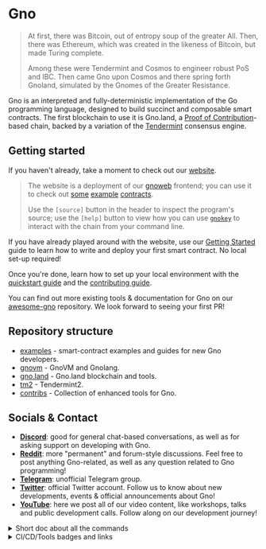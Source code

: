 # Gno

> At first, there was Bitcoin, out of entropy soup of the greater All.
> Then, there was Ethereum, which was created in the likeness of Bitcoin,
> but made Turing complete.
>
> Among these were Tendermint and Cosmos to engineer robust PoS and IBC.
> Then came Gno upon Cosmos and there spring forth Gnoland,
> simulated by the Gnomes of the Greater Resistance.

Gno is an interpreted and fully-deterministic implementation of the Go
programming language, designed to build succinct and composable smart contracts.
The first blockchain to use it is Gno.land, a
[Proof of Contribution](./docs/explanation/proof-of-contribution.md)-based chain, backed by
a variation of the [Tendermint](https://docs.tendermint.com/v0.34/introduction/what-is-tendermint.html)
consensus engine.

## Getting started

If you haven't already, take a moment to check out our [website](https://gno.land/).

> The website is a deployment of our [gnoweb](./gno.land/cmd/gnoweb) frontend; you
> can use it to check out
> [some](https://test3.gno.land/r/demo/boards)
> [example](https://test3.gno.land/r/gnoland/blog)
> [contracts](https://test3.gno.land/r/demo/users).
>
> Use the `[source]` button in the header to inspect the program's source; use
> the `[help]` button to view how you can use [`gnokey`](./gno.land/cmd/gnokey)
> to interact with the chain from your command line.

If you have already played around with the website, use our
[Getting Started](https://github.com/gnolang/getting-started) guide to learn how
to write and deploy your first smart contract. No local set-up required!

Once you're done, learn how to set up your local environment with the
[quickstart guide](./examples/gno.land/r/demo/boards/README.md) and the
[contributing guide](./CONTRIBUTING.md).

You can find out more existing tools & documentation for Gno on our
[awesome-gno](https://github.com/gnolang/awesome-gno) repository.
We look forward to seeing your first PR!

## Repository structure

* [examples](./examples) - smart-contract examples and guides for new Gno developers.
* [gnovm](./gnovm) - GnoVM and Gnolang.
* [gno.land](./gno.land) - Gno.land blockchain and tools.
* [tm2](./tm2) - Tendermint2.
* [contribs](./contribs) - Collection of enhanced tools for Gno.

## Socials & Contact

* [**Discord**](https://discord.gg/YFtMjWwUN7): good for general chat-based
  conversations, as well as for asking support on developing with Gno.
* [**Reddit**](https://www.reddit.com/r/gnoland): more "permanent" and
  forum-style discussions. Feel free to post anything Gno-related, as well as
  any question related to Gno programming!
* [**Telegram**](https://t.me/gnoland): unofficial Telegram group.
* [**Twitter**](https://twitter.com/_gnoland): official Twitter account. Follow
   us to know about new developments, events & official announcements about Gno!
* [**YouTube**](https://www.youtube.com/@_gnoland): here we post all of our
  video content, like workshops, talks and public development calls. Follow
  along on our development journey!

<details><summary>Short doc about all the commands</summary>

  User commands:

  * [gnokey](./gno.land/cmd/gnokey) - key manipulation, also general interaction with gnoland
  * [gnoland](./gno.land/cmd/gnoland) - runs the blockchain node
  * [gnoweb](./gno.land/cmd/gnoweb) - serves gno website, along with user-defined content

  Developer commands:

  * [gno](./gnovm/cmd/gno) - handy tool for developing gno packages & realms
  * [gnotxsync](./gno.land/cmd/gnotxsync) - importing/exporting transactions from local blockchain node storage
  * [goscan](./misc/goscan) - dumps imports from specified file’s AST
  * [genproto](./misc/genproto) - helper for generating .proto implementations
  * [gnofaucet](./gno.land/cmd/gnofaucet) - serves GNOT faucet
</details>

<details><summary>CI/CD/Tools badges and links</summary>

  GitHub Actions:

  * [![gno.land](https://github.com/gnolang/gno/actions/workflows/gnoland.yml/badge.svg)](https://github.com/gnolang/gno/actions/workflows/gnoland.yml)
  * [![gnovm](https://github.com/gnolang/gno/actions/workflows/gnovm.yml/badge.svg)](https://github.com/gnolang/gno/actions/workflows/gnovm.yml)
  * [![tm2](https://github.com/gnolang/gno/actions/workflows/tm2.yml/badge.svg)](https://github.com/gnolang/gno/actions/workflows/tm2.yml)
  * [![examples](https://github.com/gnolang/gno/actions/workflows/examples.yml/badge.svg)](https://github.com/gnolang/gno/actions/workflows/examples.yml)
  * [![docker](https://github.com/gnolang/gno/actions/workflows/docker.yml/badge.svg)](https://github.com/gnolang/gno/actions/workflows/docker.yml)

  Codecov:

  * General: [![codecov](https://codecov.io/gh/gnolang/gno/branch/master/graph/badge.svg?token=HPP82HR1P4)](https://codecov.io/gh/gnolang/gno)
  * tm2: [![codecov](https://codecov.io/gh/gnolang/gno/branch/master/graph/badge.svg?token=HPP82HR1P4&flag=tm2)](https://codecov.io/gh/gnolang/gno/tree/master/tm2)
  * gnovm: [![codecov](https://codecov.io/gh/gnolang/gno/branch/master/graph/badge.svg?token=HPP82HR1P4&flag=gnovm)](https://codecov.io/gh/gnolang/gno/tree/master/gnovm)
  * gno.land: [![codecov](https://codecov.io/gh/gnolang/gno/branch/master/graph/badge.svg?token=HPP82HR1P4&flag=gno.land)](https://codecov.io/gh/gnolang/gno/tree/master/gno.land)
  * examples: TODO

  Go Report Card:

  * [![Go Report Card](https://goreportcard.com/badge/github.com/gnolang/gno)](https://goreportcard.com/report/github.com/gnolang/gno)
  * tm2, gnovm, gno.land: TODO (blocked by tm2 split, because we need go mod workspaces)

  Pkg.go.dev

  * [![Go Reference](https://pkg.go.dev/badge/hey/google)](https://gnolang.github.io/gno/github.com/gnolang/gno.html) \
    (pkg.go.dev will not show our repository as it has a license it doesn't recognise)
</details>
